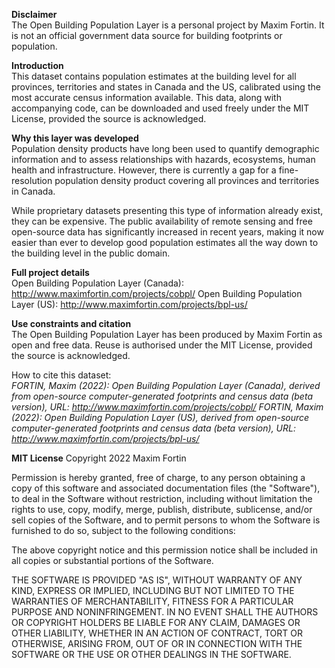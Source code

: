 **Disclaimer**  
The Open Building Population Layer is a personal project by Maxim Fortin. It is not an official government data source for building footprints or population.

**Introduction**  
This dataset contains population estimates at the building level for all provinces, territories and states in Canada and the US, calibrated using the most accurate census information available. This data, along with accompanying code, can be downloaded and used freely under the MIT License, provided the source is acknowledged.

**Why this layer was developed**  
Population density products have long been used to quantify demographic information and to assess relationships with hazards, ecosystems, human health and infrastructure. However, there is currently a gap for a fine-resolution population density product covering all provinces and territories in Canada.

While proprietary datasets presenting this type of information already exist, they can be expensive. The public availability of remote sensing and free open-source data has significantly increased in recent years, making it now easier than ever to develop good population estimates all the way down to the building level in the public domain.

**Full project details**  
Open Building Population Layer (Canada): http://www.maximfortin.com/projects/cobpl/
Open Building Population Layer (US): http://www.maximfortin.com/projects/bpl-us/

**Use constraints and citation**  
The Open Building Population Layer has been produced by Maxim Fortin as open and free data. Reuse is authorised under the MIT License, provided the source is acknowledged.

How to cite this dataset:  
*FORTIN, Maxim (2022): Open Building Population Layer (Canada), derived from open-source computer-generated footprints and census data (beta version), URL: http://www.maximfortin.com/projects/cobpl/*
*FORTIN, Maxim (2022): Open Building Population Layer (US), derived from open-source computer-generated footprints and census data (beta version), URL: http://www.maximfortin.com/projects/bpl-us/*

**MIT License**
Copyright 2022 Maxim Fortin

Permission is hereby granted, free of charge, to any person obtaining a copy of this software and associated documentation files (the "Software"), to deal in the Software without restriction, including without limitation the rights to use, copy, modify, merge, publish, distribute, sublicense, and/or sell copies of the Software, and to permit persons to whom the Software is furnished to do so, subject to the following conditions:

The above copyright notice and this permission notice shall be included in all copies or substantial portions of the Software.

THE SOFTWARE IS PROVIDED "AS IS", WITHOUT WARRANTY OF ANY KIND, EXPRESS OR IMPLIED, INCLUDING BUT NOT LIMITED TO THE WARRANTIES OF MERCHANTABILITY, FITNESS FOR A PARTICULAR PURPOSE AND NONINFRINGEMENT. IN NO EVENT SHALL THE AUTHORS OR COPYRIGHT HOLDERS BE LIABLE FOR ANY CLAIM, DAMAGES OR OTHER LIABILITY, WHETHER IN AN ACTION OF CONTRACT, TORT OR OTHERWISE, ARISING FROM, OUT OF OR IN CONNECTION WITH THE SOFTWARE OR THE USE OR OTHER DEALINGS IN THE SOFTWARE.
